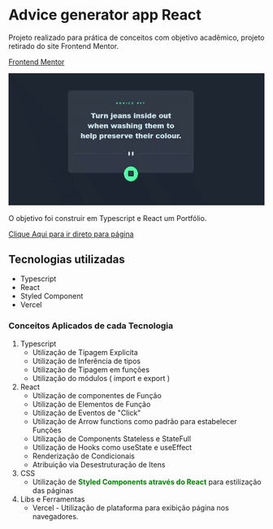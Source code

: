 # Advice generator app React
<div style="text-align: justify">
Projeto realizado para prática de conceitos com objetivo acadêmico, projeto retirado do site Frontend Mentor.

[Frontend Mentor](https://www.frontendmentor.io)

<img src ="src/images/tela.gif" alt="Gif do projeto em uso.">


O objetivo foi construir em Typescript e React um Portfólio.

</div>


<a href="https://project-my-portfolio-eor13.vercel.app/" target="_blank">Clique Aqui para ir direto para página</a>

## Tecnologias utilizadas
- Typescript
- React
- Styled Component
- Vercel

### Conceitos Aplicados de cada Tecnologia
<ol>
    <li>Typescript
        <ul>
            <li>Utilização de Tipagem Explicita </li>
            <li>Utilização de Inferência de tipos</li>
            <li>Utilização de Tipagem em funções</li>
            <li>Utilização do módulos ( import e export ) </li>
        </ul>
    </li>
    <li>React
        <ul>
            <li>Utilização de componentes de Função</li>
            <li>Utilização de Elementos de Função</li>
            <li>Utilização de Eventos de "Click"</li>
            <li>Utilização de Arrow functions como padrão para estabelecer Funções</li>
            <li>Utilização de Components Stateless e StateFull</li>
            <li>Utilização de Hooks como useState e useEffect</li>
            <li>Renderização de Condicionais</li>
            <li>Atribuição via Desestruturação de Itens</li>
        </ul>
    </li>
    <li>CSS
        <ul>
            <li>Utilização de <strong style="color:green;">Styled Components através do React</strong> para estilização das páginas</li>
        </ul>
    </li>
    <li>Libs e Ferramentas
        <ul>
            <li>Vercel - Utilização de plataforma para exibição página nos navegadores.</li>
        </ul>
    </li>
</ol>